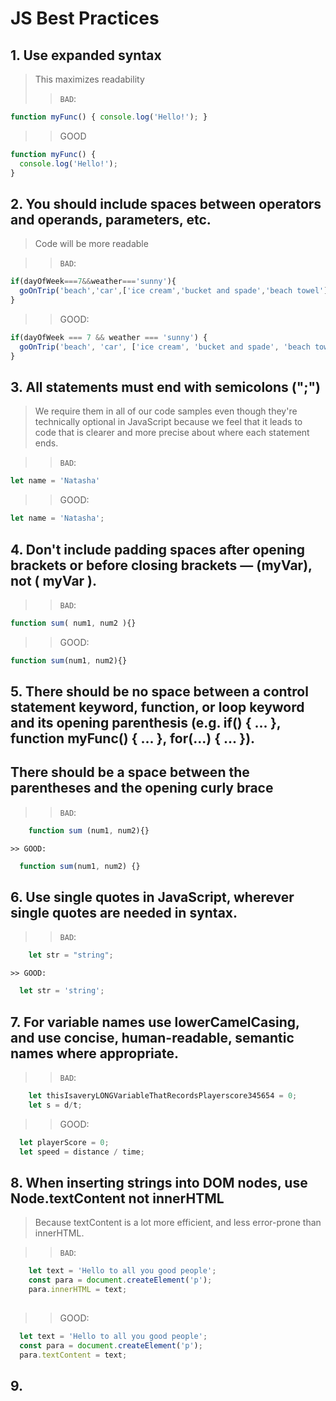 # JS Best Practices
## 1. Use expanded syntax
> This maximizes readability
>> `BAD`:
```js
function myFunc() { console.log('Hello!'); }
```
>> GOOD
```js
function myFunc() {
  console.log('Hello!');
}
```

## 2. You should include spaces between operators and operands, parameters, etc.

> Code will be more readable


>> `BAD`:

```js
if(dayOfWeek===7&&weather==='sunny'){
  goOnTrip('beach','car',['ice cream','bucket and spade','beach towel']);
}
```

>> GOOD:
```js
if(dayOfWeek === 7 && weather === 'sunny') {
  goOnTrip('beach', 'car', ['ice cream', 'bucket and spade', 'beach towel']);
}
```
## 3. All statements must end with semicolons (";")
> We require them in all of our code samples even though they're technically optional in JavaScript because we feel that it leads to code that is clearer and more precise about where each statement ends.

>> `BAD`:
```js
let name = 'Natasha'

```

>> GOOD:
```js
let name = 'Natasha';

```
## 4. Don't include padding spaces after opening brackets or before closing brackets — (myVar), not ( myVar ). 
      
  >> `BAD`:
  ```js
  function sum( num1, num2 ){}
  
  ```
  
  >> GOOD:
  ```js
  function sum(num1, num2){}
 ``` 
    
## 5. There should be no space between a control statement keyword, function, or loop keyword and its opening parenthesis (e.g. if() { ... }, function myFunc() { ... }, for(...) { ... }).
## There should be a space between the parentheses and the opening curly brace


 >>  `BAD`:

```js
    function sum (num1, num2){}
```
    >> GOOD:
  ```js
    function sum(num1, num2) {}
   ```    

## 6. Use single quotes in JavaScript, wherever single quotes are needed in syntax.

>>  `BAD`:
```js
    let str = "string";
```
    >> GOOD:
  ```js
    let str = 'string';
   ``` 
## 7. For variable names use lowerCamelCasing, and use concise, human-readable, semantic names where appropriate.
   >>  `BAD`:
```js
    let thisIsaveryLONGVariableThatRecordsPlayerscore345654 = 0;
    let s = d/t;
```
  >> GOOD:
  ```js
    let playerScore = 0;
    let speed = distance / time;
   ``` 
## 8. When inserting strings into DOM nodes, use Node.textContent not innerHTML
> Because textContent is a lot more efficient, and less error-prone than innerHTML.

 >>  `BAD`: 
```js
    let text = 'Hello to all you good people';
    const para = document.createElement('p');
    para.innerHTML = text;
   
```

  >> GOOD:
  ```js
    let text = 'Hello to all you good people';
    const para = document.createElement('p');
    para.textContent = text;
```

## 9. 